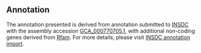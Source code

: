 

Annotation
----------

The annotation presented is derived from annotation submitted to
[INSDC](http://www.insdc.org) with the assembly accession
[GCA\_000770705.1](http://www.ebi.ac.uk/ena/data/view/GCA_000770705.1),
with additional non-coding genes derived from
[Rfam](http://rfam.xfam.org/). For more details, please visit [INSDC
annotation
import](http://ensemblgenomes.org/info/data/insdc_annotation).
